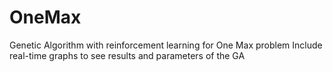 # OneMax

Genetic Algorithm with reinforcement learning for One Max problem
Include real-time graphs to see results and parameters of the GA
